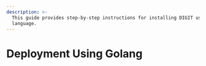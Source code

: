 ```yaml
---
description: >-
  This guide provides step-by-step instructions for installing DIGIT using go
  language.
---
```


# Deployment Using Golang

